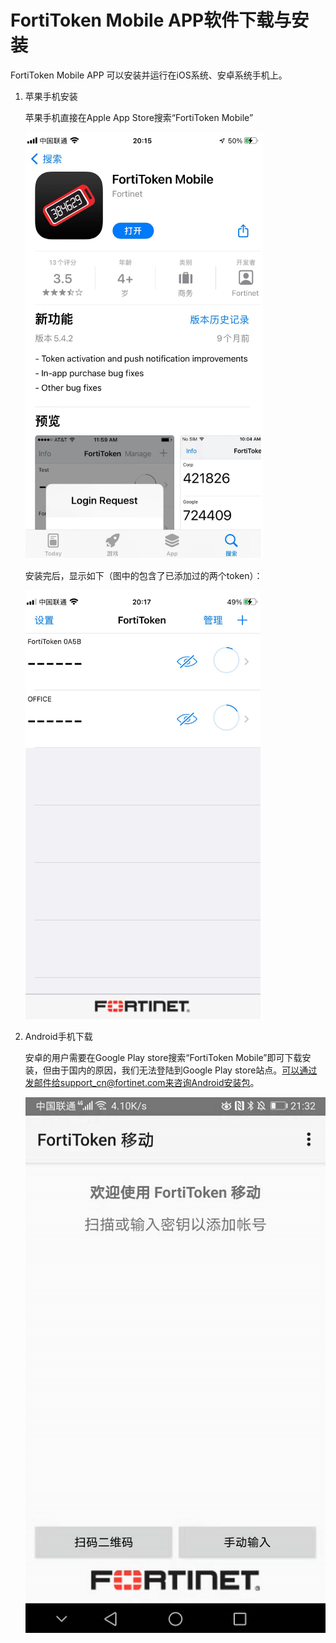 # FortiToken Mobile APP软件下载与安装

FortiToken Mobile APP 可以安装并运行在iOS系统、安卓系统手机上。

1. 苹果手机安装

   苹果手机直接在Apple App Store搜索“FortiToken Mobile”

   ![image-20221219211610117](../../../images/image-20221219211610117.png)

   安装完后，显示如下（图中的包含了已添加过的两个token）：

   ![image-20221219211550501](../../../images/image-20221219211550501.png)

2. Android手机下载

   安卓的用户需要在Google Play store搜索“FortiToken Mobile”即可下载安装，但由于国内的原因，我们无法登陆到Google Play store站点。可以通过发邮件给support_cn@fortinet.com来咨询Android安装包。

   ![image-20221219203729518](../../../images/image-20221219203729518.png)
